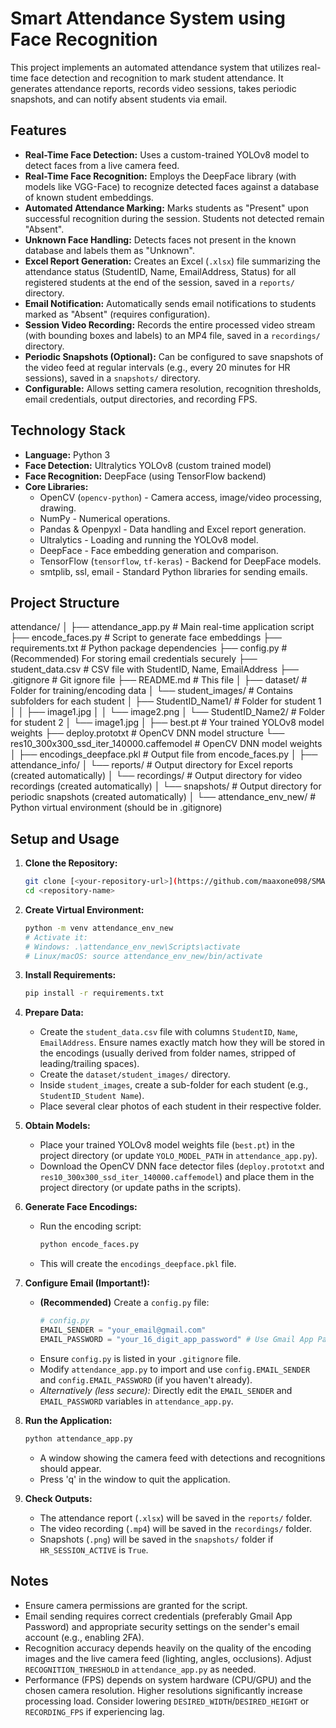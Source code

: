 # Smart Attendance System using Face Recognition

This project implements an automated attendance system that utilizes real-time face detection and recognition to mark student attendance. It generates attendance reports, records video sessions, takes periodic snapshots, and can notify absent students via email.

## Features

* **Real-Time Face Detection:** Uses a custom-trained YOLOv8 model to detect faces from a live camera feed.
* **Real-Time Face Recognition:** Employs the DeepFace library (with models like VGG-Face) to recognize detected faces against a database of known student embeddings.
* **Automated Attendance Marking:** Marks students as "Present" upon successful recognition during the session. Students not detected remain "Absent".
* **Unknown Face Handling:** Detects faces not present in the known database and labels them as "Unknown".
* **Excel Report Generation:** Creates an Excel (`.xlsx`) file summarizing the attendance status (StudentID, Name, EmailAddress, Status) for all registered students at the end of the session, saved in a `reports/` directory.
* **Email Notification:** Automatically sends email notifications to students marked as "Absent" (requires configuration).
* **Session Video Recording:** Records the entire processed video stream (with bounding boxes and labels) to an MP4 file, saved in a `recordings/` directory.
* **Periodic Snapshots (Optional):** Can be configured to save snapshots of the video feed at regular intervals (e.g., every 20 minutes for HR sessions), saved in a `snapshots/` directory.
* **Configurable:** Allows setting camera resolution, recognition thresholds, email credentials, output directories, and recording FPS.

## Technology Stack

* **Language:** Python 3
* **Face Detection:** Ultralytics YOLOv8 (custom trained model)
* **Face Recognition:** DeepFace (using TensorFlow backend)
* **Core Libraries:**
    * OpenCV (`opencv-python`) - Camera access, image/video processing, drawing. 
    * NumPy - Numerical operations.
    * Pandas & Openpyxl - Data handling and Excel report generation.
    * Ultralytics - Loading and running the YOLOv8 model.
    * DeepFace - Face embedding generation and comparison.
    * TensorFlow (`tensorflow`, `tf-keras`) - Backend for DeepFace models.
    * smtplib, ssl, email - Standard Python libraries for sending emails.

## Project Structure

attendance/
│
├── attendance_app.py           # Main real-time application script
├── encode_faces.py             # Script to generate face embeddings
├── requirements.txt            # Python package dependencies
├── config.py                   # (Recommended) For storing email credentials securely
├── student_data.csv            # CSV file with StudentID, Name, EmailAddress
├── .gitignore                  # Git ignore file
├── README.md                   # This file
│
├── dataset/                    # Folder for training/encoding data
│   └── student_images/         # Contains subfolders for each student
│       ├── StudentID_Name1/    # Folder for student 1
│       │   ├── image1.jpg
│       │   └── image2.png
│       └── StudentID_Name2/    # Folder for student 2
│           └── image1.jpg
│
├── best.pt                 # Your trained YOLOv8 model weights
├── deploy.prototxt         # OpenCV DNN model structure
└── res10_300x300_ssd_iter_140000.caffemodel # OpenCV DNN model weights
│
├── encodings_deepface.pkl      # Output file from encode_faces.py
│
├── attendance_info/
│   └── reports/                    # Output directory for Excel reports (created automatically)
│   └──  recordings/                 # Output directory for video recordings (created automatically)
│   └── snapshots/                  # Output directory for periodic snapshots (created automatically)
│
└── attendance_env_new/         # Python virtual environment (should be in .gitignore)
## Setup and Usage

1.  **Clone the Repository:**
    ```bash
    git clone [<your-repository-url>](https://github.com/maaxone098/SMART-ATTENDANCE-SYSTEM.git)
    cd <repository-name>
    ```

2.  **Create Virtual Environment:**
    ```bash
    python -m venv attendance_env_new
    # Activate it:
    # Windows: .\attendance_env_new\Scripts\activate
    # Linux/macOS: source attendance_env_new/bin/activate
    ```

3.  **Install Requirements:**
    ```bash
    pip install -r requirements.txt
    ```

4.  **Prepare Data:**
    * Create the `student_data.csv` file with columns `StudentID`, `Name`, `EmailAddress`. Ensure names exactly match how they will be stored in the encodings (usually derived from folder names, stripped of leading/trailing spaces).
    * Create the `dataset/student_images/` directory.
    * Inside `student_images`, create a sub-folder for each student (e.g., `StudentID_Student Name`).
    * Place several clear photos of each student in their respective folder.

5.  **Obtain Models:**
    * Place your trained YOLOv8 model weights file (`best.pt`) in the project directory (or update `YOLO_MODEL_PATH` in `attendance_app.py`).
    * Download the OpenCV DNN face detector files (`deploy.prototxt` and `res10_300x300_ssd_iter_140000.caffemodel`) and place them in the project directory (or update paths in the scripts).

6.  **Generate Face Encodings:**
    * Run the encoding script:
        ```bash
        python encode_faces.py
        ```
    * This will create the `encodings_deepface.pkl` file.

7.  **Configure Email (Important!):**
    * **(Recommended)** Create a `config.py` file:
        ```python
        # config.py
        EMAIL_SENDER = "your_email@gmail.com"
        EMAIL_PASSWORD = "your_16_digit_app_password" # Use Gmail App Password
        ```
    * Ensure `config.py` is listed in your `.gitignore` file.
    * Modify `attendance_app.py` to import and use `config.EMAIL_SENDER` and `config.EMAIL_PASSWORD` (if you haven't already).
    * *Alternatively (less secure):* Directly edit the `EMAIL_SENDER` and `EMAIL_PASSWORD` variables in `attendance_app.py`.

8.  **Run the Application:**
    ```bash
    python attendance_app.py
    ```
    * A window showing the camera feed with detections and recognitions should appear.
    * Press 'q' in the window to quit the application.

9.  **Check Outputs:**
    * The attendance report (`.xlsx`) will be saved in the `reports/` folder.
    * The video recording (`.mp4`) will be saved in the `recordings/` folder.
    * Snapshots (`.png`) will be saved in the `snapshots/` folder if `HR_SESSION_ACTIVE` is `True`.

## Notes

* Ensure camera permissions are granted for the script.
* Email sending requires correct credentials (preferably Gmail App Password) and appropriate security settings on the sender's email account (e.g., enabling 2FA).
* Recognition accuracy depends heavily on the quality of the encoding images and the live camera feed (lighting, angles, occlusions). Adjust `RECOGNITION_THRESHOLD` in `attendance_app.py` as needed.
* Performance (FPS) depends on system hardware (CPU/GPU) and the chosen camera resolution. Higher resolutions significantly increase processing load. Consider lowering `DESIRED_WIDTH`/`DESIRED_HEIGHT` or `RECORDING_FPS` if experiencing lag.